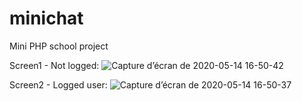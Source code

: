 # minichat
Mini PHP school project 

Screen1 - Not logged:
![Capture d’écran de 2020-05-14 16-50-42](https://user-images.githubusercontent.com/56999388/81950150-e3415780-9603-11ea-93dc-6ee9e89a8cc2.png)

Screen2 - Logged user:
![Capture d’écran de 2020-05-14 16-50-37](https://user-images.githubusercontent.com/56999388/81949754-7a59df80-9603-11ea-9fda-04ffa1ed392f.png)
